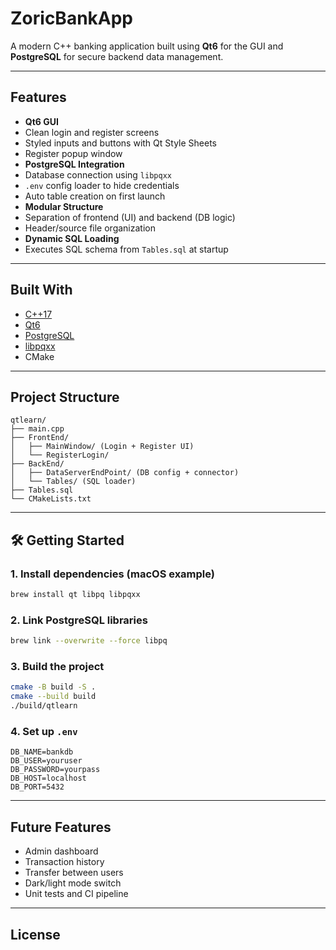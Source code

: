 # ZoricBankApp

A modern C++ banking application built using **Qt6** for the GUI and **PostgreSQL** for secure backend data management.

---

##  Features

-  **Qt6 GUI**
  - Clean login and register screens
  - Styled inputs and buttons with Qt Style Sheets
  - Register popup window
-  **PostgreSQL Integration**
  - Database connection using `libpqxx`
  - `.env` config loader to hide credentials
  - Auto table creation on first launch
-  **Modular Structure**
  - Separation of frontend (UI) and backend (DB logic)
  - Header/source file organization
-  **Dynamic SQL Loading**
  - Executes SQL schema from `Tables.sql` at startup

---

##  Built With

- [C++17](https://en.cppreference.com/)
- [Qt6](https://www.qt.io/)
- [PostgreSQL](https://www.postgresql.org/)
- [libpqxx](https://github.com/jtv/libpqxx)
- CMake

---

##  Project Structure

```
qtlearn/
├── main.cpp
├── FrontEnd/
│   ├── MainWindow/ (Login + Register UI)
│   └── RegisterLogin/
├── BackEnd/
│   ├── DataServerEndPoint/ (DB config + connector)
│   └── Tables/ (SQL loader)
├── Tables.sql
└── CMakeLists.txt
```

---

## 🛠️ Getting Started

### 1. Install dependencies (macOS example)

```bash
brew install qt libpq libpqxx
```

### 2. Link PostgreSQL libraries

```bash
brew link --overwrite --force libpq
```

### 3. Build the project

```bash
cmake -B build -S .
cmake --build build
./build/qtlearn
```

### 4. Set up `.env`

```
DB_NAME=bankdb
DB_USER=youruser
DB_PASSWORD=yourpass
DB_HOST=localhost
DB_PORT=5432
```

---

##  Future Features

- Admin dashboard
- Transaction history
- Transfer between users
- Dark/light mode switch
- Unit tests and CI pipeline

---

## License

